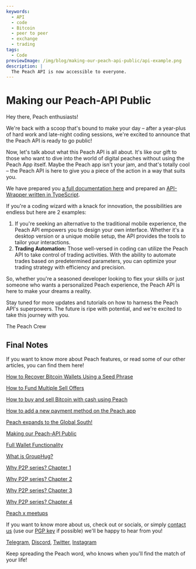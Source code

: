 ```yaml
---
keywords:
  - API
  - code
  - Bitcoin
  - peer to peer
  - exchange
  - trading
tags:
  - Code
previewImage: /img/blog/making-our-peach-api-public/api-example.png
description: |
  The Peach API is now accessible to everyone.
---
```


# Making our Peach-API Public

Hey there, Peach enthusiasts!

We're back with a scoop that's bound to make your day – after a year-plus of hard work and late-night coding sessions, we're excited to announce that the Peach API is ready to go public!

Now, let's talk about what this Peach API is all about. It's like our gift to those who want to dive into the world of digital peaches without using the Peach App itself. Maybe the Peach app isn't your jam, and that's totally cool – the Peach API is here to give you a piece of the action in a way that suits you.

We have prepared you [a full documentation here](https://docs.peachbitcoin.com/#introduction) and prepared an [API-Wrapper written in TypeScript](https://github.com/Peach2Peach/peach-api-ts).

If you're a coding wizard with a knack for innovation, the possibilities are endless but here are 2 examples:

1. If you're seeking an alternative to the traditional mobile experience, the Peach API empowers you to design your own interface. Whether it's a desktop version or a unique mobile setup, the API provides the tools to tailor your interactions.
2. **Trading Automation:** Those well-versed in coding can utilize the Peach API to take control of trading activities. With the ability to automate trades based on predetermined parameters, you can optimize your trading strategy with efficiency and precision.

So, whether you're a seasoned developer looking to flex your skills or just someone who wants a personalized Peach experience, the Peach API is here to make your dreams a reality.

Stay tuned for more updates and tutorials on how to harness the Peach API's superpowers. The future is ripe with potential, and we're excited to take this journey with you.

The Peach Crew

## Final Notes

If you want to know more about Peach features, or read some of our other articles, you can find them here!

[How to Recover Bitcoin Wallets Using a Seed Phrase](https://peachbitcoin.com/blog/how-to-restore-peach-wallet/)

[How to Fund Multiple Sell Offers](https://peachbitcoin.com/blog/funding-multiple-sell-offers/)

[How to buy and sell Bitcoin with cash using Peach](https://peachbitcoin.com/blog/how-to-buy-and-sell-bitcoin-with-cash-using-peach/)

[How to add a new payment method on the Peach app](https://peachbitcoin.com/blog/how-to-add-a-payment-method/)

[Peach expands to the Global South!](https://peachbitcoin.com/blog/peach-expands-to-the-global-south/)

[Making our Peach-API Public](https://peachbitcoin.com/blog/making-our-peach-api-public/)

[Full Wallet Functionality](https://peachbitcoin.com/blog/full-wallet-functionality/)

[What is GroupHug?](https://peachbitcoin.com/blog/group-hug/)

[Why P2P series? Chapter 1](https://peachbitcoin.com/blog/why-p2p-chapter-1/)

[Why P2P series? Chapter 2](https://peachbitcoin.com/blog/why-p2p-chapter-2/)

[Why P2P series? Chapter 3](https://peachbitcoin.com/blog/why-p2p-chapter-3-circular-economies/)

[Why P2P series? Chapter 4](https://peachbitcoin.com/blog/why-p2p-chapter-4-chains-of-trust/)

[Peach x meetups](https://peachbitcoin.com/blog/peach-for-meetups/)

If you want to know more about us, check out or socials, or simply [contact us](mailto:hello@peachbitcoin.com) (use our [PGP key](https://keys.openpgp.org/vks/v1/by-fingerprint/48339A19645E2E53488E0E5479E1B270FACD1BD2) if possible) we'll be happy to hear from you!

[Telegram](https://t.me/peachtopeach), [Discord](https://discord.gg/ypeHz3SW54), [Twitter](https://twitter.com/peachbitcoin), [Instagram](https://instagram.com/peachbitcoin)

Keep spreading the Peach word, who knows when you'll find the match of your life!
